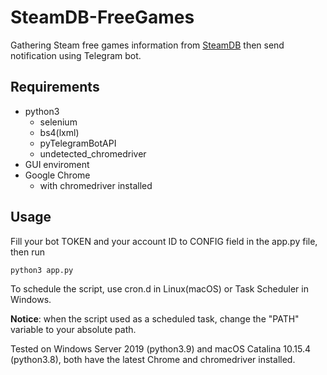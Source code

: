 # SteamDB-FreeGames

Gathering Steam free games information from [SteamDB](https://steamdb.info/upcoming/free/) then send notification using Telegram bot.

## Requirements

- python3
  - selenium
  - bs4(lxml)
  - pyTelegramBotAPI
  - undetected_chromedriver
- GUI enviroment
- Google Chrome
  - with chromedriver installed

## Usage

Fill your bot TOKEN and your account ID to CONFIG field in the app.py file, then run

```shell
python3 app.py
```

To schedule the script, use cron.d in Linux(macOS) or Task Scheduler in Windows.

**Notice**: when the script used as a scheduled task, change the "PATH" variable to your absolute path.

Tested on Windows Server 2019 (python3.9) and macOS Catalina 10.15.4 (python3.8), both have the latest Chrome and chromedriver installed.